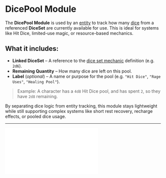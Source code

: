 # DicePool Module

The **DicePool Module** is used by an [entity](../entities/README.md) to track how many [dice](../../world/mechanics/Dice.md) from a referenced **DiceSet** are currently available for use. This is ideal for systems like Hit Dice, limited-use magic, or resource-based mechanics.

## What it includes:

- **Linked DiceSet** – A reference to the [dice set mechanic](../../world/mechanics/DiceSet.md) definition (e.g. `2d6`).
- **Remaining Quantity** – How many dice are left on this pool.
- **Label** (*optional*) – A name or purpose for the pool (e.g. `"Hit Dice"`, `"Rage Uses"`, `"Healing Pool"`).

> Example: A character has a `4d8` Hit Dice pool, and has spent `2`, so they have `2d8` remaining.

By separating dice logic from entity tracking, this module stays lightweight while still supporting complex systems like short rest recovery, recharge effects, or pooled dice usage.


***
![List of all modules](README.md#List%20of%20Modules)